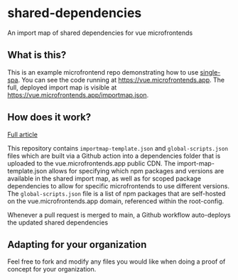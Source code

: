 # shared-dependencies

An import map of shared dependencies for vue microfrontends

## What is this?

This is an example microfrontend repo demonstrating how to use [single-spa](https://single-spa.js.org). You can see the code running at https://vue.microfrontends.app. The full, deployed import map is visible at https://vue.microfrontends.app/importmap.json.

## How does it work?

[Full article](https://single-spa.js.org/docs/recommended-setup)

This repository contains `importmap-template.json` and `global-scripts.json` files which are built via a Github action into a dependencies folder that is uploaded to the vue.microfrontends.app public CDN. The import-map-template.json allows for specifying which npm packages and versions are available in the shared import map, as well as for scoped package dependencies to allow for specific microfrontends to use different versions. The `global-scripts.json` file is a list of npm packages that are self-hosted on the vue.microfrontends.app domain, referenced within the root-config.

Whenever a pull request is merged to main, a Github workflow auto-deploys the updated shared dependencies

## Adapting for your organization

Feel free to fork and modify any files you would like when doing a proof of concept for your organization.

